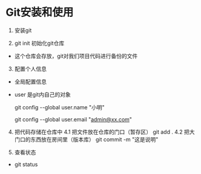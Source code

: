# Git安装和使用

1. 安装git

2. git init  初始化git仓库

- 这个仓库会存放，git对我们项目代码进行备份的文件

3. 配置个人信息
- 全局配置信息

- user 是git内自己的对象

  git config --global user.name "小明"

  git config --global user.email "admin@xx.com"

4. 把代码存储在仓库中
  4.1 把文件放在仓库的门口（暂存区）
  git add .
  4.2 把大门口的东西放在房间里（版本库）
  git commit -m "这是说明"

5. 查看状态
  - git status